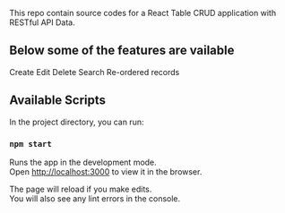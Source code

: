 This repo contain source codes for a React Table CRUD application with RESTful API Data.

## Below some of the features are vailable 
 Create
 Edit
 Delete
 Search
 Re-ordered records
 

## Available Scripts

In the project directory, you can run:

### `npm start`

Runs the app in the development mode.<br />
Open [http://localhost:3000](http://localhost:3000) to view it in the browser.

The page will reload if you make edits.<br />
You will also see any lint errors in the console.
